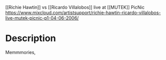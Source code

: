 [[Richie Hawtin]] vs [[Ricardo Villalobos]] live at [[MUTEK]] PicNic 
https://www.mixcloud.com/artistsupport/richie-hawtin-ricardo-villalobos-live-mutek-picnic-p1-04-06-2006/

# Description

Memmmories, 

